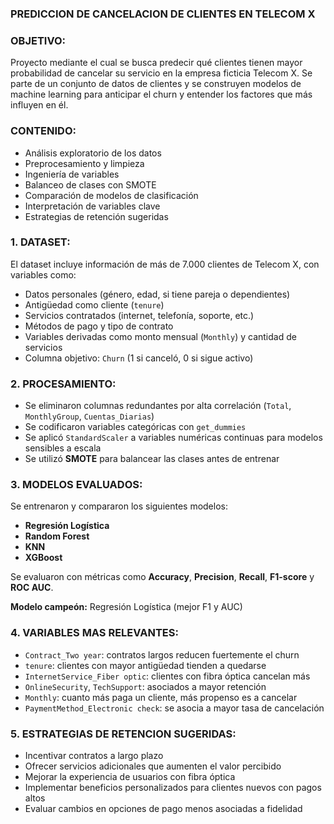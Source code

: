 ### PREDICCION DE CANCELACION DE CLIENTES EN TELECOM X

### OBJETIVO:

Proyecto mediante el cual se busca predecir qué clientes tienen mayor probabilidad de cancelar su servicio en la empresa ficticia Telecom X. Se parte de un conjunto de datos de clientes y se construyen modelos de machine learning para anticipar el churn y entender los factores que más influyen en él.

### CONTENIDO:

- Análisis exploratorio de los datos
- Preprocesamiento y limpieza
- Ingeniería de variables
- Balanceo de clases con SMOTE
- Comparación de modelos de clasificación
- Interpretación de variables clave
- Estrategias de retención sugeridas
  

### 1. DATASET:

El dataset incluye información de más de 7.000 clientes de Telecom X, con variables como:

- Datos personales (género, edad, si tiene pareja o dependientes)
- Antigüedad como cliente (`tenure`)
- Servicios contratados (internet, telefonía, soporte, etc.)
- Métodos de pago y tipo de contrato
- Variables derivadas como monto mensual (`Monthly`) y cantidad de servicios
- Columna objetivo: `Churn` (1 si canceló, 0 si sigue activo)

### 2. PROCESAMIENTO:

- Se eliminaron columnas redundantes por alta correlación (`Total`, `MonthlyGroup`, `Cuentas_Diarias`)
- Se codificaron variables categóricas con `get_dummies`
- Se aplicó `StandardScaler` a variables numéricas continuas para modelos sensibles a escala
- Se utilizó **SMOTE** para balancear las clases antes de entrenar

### 3. MODELOS EVALUADOS:

Se entrenaron y compararon los siguientes modelos:

- **Regresión Logística**
- **Random Forest**
- **KNN**
- **XGBoost**

Se evaluaron con métricas como **Accuracy**, **Precision**, **Recall**, **F1-score** y **ROC AUC**.

**Modelo campeón:** Regresión Logística (mejor F1 y AUC)

### 4. VARIABLES MAS RELEVANTES:

- `Contract_Two year`: contratos largos reducen fuertemente el churn
- `tenure`: clientes con mayor antigüedad tienden a quedarse
- `InternetService_Fiber optic`: clientes con fibra óptica cancelan más
- `OnlineSecurity`, `TechSupport`: asociados a mayor retención
- `Monthly`: cuanto más paga un cliente, más propenso es a cancelar
- `PaymentMethod_Electronic check`: se asocia a mayor tasa de cancelación

### 5. ESTRATEGIAS DE RETENCION SUGERIDAS:

- Incentivar contratos a largo plazo
- Ofrecer servicios adicionales que aumenten el valor percibido
- Mejorar la experiencia de usuarios con fibra óptica
- Implementar beneficios personalizados para clientes nuevos con pagos altos
- Evaluar cambios en opciones de pago menos asociadas a fidelidad

